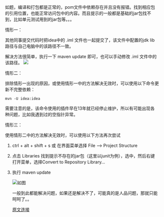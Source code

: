如题，编译和打包都是正常的，pom文件中依赖存在并且没有报错。找到相应包的引用位置，也能正常访问包中的内容。而且提示的一般都是基础的jar包找不到，比如单元测试用到的jar包等。。。

情形一：

其他同事提交代码时把idea中的 .iml 文件也一起提交了，该文件中配置的jdk lib 路径与自己电脑中的该路径不一致。

解决方法很简单，执行一下 maven update 即可，也可以手动修改 .iml 文件中的该路径。
![](https://cdn.jsdelivr.net/gh/Zhangyuhannerv/picture-host-1@main/20210713083737.png)

情形二：

排除情形一出现的原因，或使用情形一中的方法解决无效时，可以使用以下命令更新不完整依赖：

`mvn -U idea:idea`

需要注意的是，该命令使用的插件早在13年就已经停止维护，所以有可能出现各种问题，比如我遇到过的空指针异常。

情形三：

使用情形二中的方法解决无效时，可以使用以下方法再次尝试

1.  ctrl + alt + shift + s 或 在界面菜单选择 File --> Project Structure
    
2.  点击 Libraries 找到提示不存在的jar包（这里以junit为例），选中，然后右键打开菜单，选择Convert to Repository Library…
    
3.  执行 maven update

	 ![如图](https://cdn.jsdelivr.net/gh/Zhangyuhannerv/picture-host-1@main/20210713084001.png)
    
    一般到此都能解决问题，如果还是解决不了，可能真的是人品问题，那就只能呵呵了。。
    
    [原文连接](https://www.jb51.net/article/189894.htm)